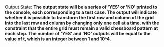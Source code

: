Output State: **The output state will be a series of 'YES' or 'NO' printed to the console, each corresponding to a test case. The output will indicate whether it is possible to transform the first row and column of the grid into the last row and column by changing only one cell at a time, with the constraint that the entire grid must remain a valid chessboard pattern at each step. The number of 'YES' and 'NO' outputs will be equal to the value of t, which is an integer between 1 and 10^4.**